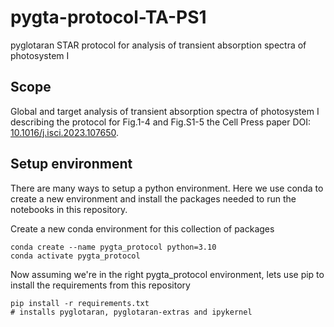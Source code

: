 # pygta-protocol-TA-PS1
pyglotaran STAR protocol for analysis of transient absorption spectra of photosystem I


## Scope
Global and target analysis of transient absorption spectra of photosystem I describing the protocol for Fig.1-4 and Fig.S1-5 the Cell Press paper DOI: [10.1016/j.isci.2023.107650](https://doi.org/10.1016/j.isci.2023.107650).


## Setup environment

There are many ways to setup a python environment. Here we use conda to create a new environment and install the packages needed to run the notebooks in this repository.

Create a new conda environment for this collection of packages

```shell
conda create --name pygta_protocol python=3.10
conda activate pygta_protocol
```

Now assuming we're in the right pygta_protocol environment, lets use pip to install the requirements from this repository

```shell
pip install -r requirements.txt
# installs pyglotaran, pyglotaran-extras and ipykernel
```
